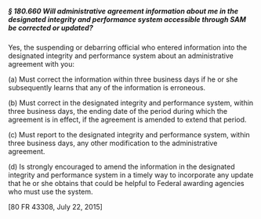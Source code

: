 ##### § 180.660 Will administrative agreement information about me in the designated integrity and performance system accessible through SAM be corrected or updated? #####

Yes, the suspending or debarring official who entered information into the designated integrity and performance system about an administrative agreement with you:

(a) Must correct the information within three business days if he or she subsequently learns that any of the information is erroneous.

(b) Must correct in the designated integrity and performance system, within three business days, the ending date of the period during which the agreement is in effect, if the agreement is amended to extend that period.

(c) Must report to the designated integrity and performance system, within three business days, any other modification to the administrative agreement.

(d) Is strongly encouraged to amend the information in the designated integrity and performance system in a timely way to incorporate any update that he or she obtains that could be helpful to Federal awarding agencies who must use the system.

[80 FR 43308, July 22, 2015]